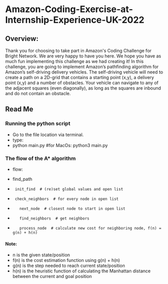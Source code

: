 # Amazon-Coding-Exercise-at-Internship-Experience-UK-2022
## Overview: 
Thank you for choosing to take part in Amazon's Coding Challenge for Bright Network. 
We are very happy to have you  here. 
We hope you have as much fun implementing this challenge as we had creating it! In this challenge, you are going to implement Amazon’s pathfinding algorithm for Amazon’s self-driving delivery vehicles.  The self-driving vehicle will need to create a path on a 2D-grid that contains a starting point (x,y), a delivery point (x,y) and a number of obstacles. Your vehicle can navigate to any of the adjacent squares (even diagonally), as long as the  squares are inbound and do not contain an obstacle.

## Read Me

### Running the python script


- Go to the file location via terminal.
- type: 
- python main.py #for MacOs: python3 main.py



### The flow of the A* algorithm

- flow:

-    find_path
-      init_find  # (re)set global values and open list
-      check_neighbors  # for every node in open list
-        next_node  # closest node to start in open list
-        find_neighbors  # get neighbors
-        process_node  # calculate new cost for neighboring node, f(n) = g(n) + h(n)

#### Note:
- n is the given state/position
- f(n) is the cost estimation function using g(n) + h(n) 
- g(n) is the step needed to reach current state/position
- h(n) is the heuristic function of calculating the Manhattan distance between the current and goal position

      

